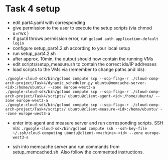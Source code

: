 # Task 4 setup

- edit part4.yaml with corresponding <ethz-id>
- give permission to the user to execute the setup scripts (via chmod u=rwx <file>)
- if gsutil throws permission error, run `gcloud auth application-default login`
- configure setup_part4.2.sh according to your local setup
- run setup_part4.2.sh
- after approx. 10min, the output should now contain the running VMs
- edit scripts/setup_measure.sh to contain the correct ids/IP addresses
- load scripts to the VMs via (remember to change paths and ids):

```
./google-cloud-sdk/bin/gcloud compute scp --scp-flag=-r ./cloud-comp-arch-project/Task4/dynamic_scheduler.py ubuntu@memcache-server-<id>:/home/ubuntu/ --zone europe-west3-a
./google-cloud-sdk/bin/gcloud compute scp --scp-flag=-r ./cloud-comp-arch-project/Task4/scripts/ ubuntu@client-agent-<id>:/home/ubuntu/ --zone europe-west3-a
./google-cloud-sdk/bin/gcloud compute scp --scp-flag=-r ./cloud-comp-arch-project/Task4/scripts/ ubuntu@client-measure-<id>:/home/ubuntu/ --zone europe-west3-a
```

- enter into agent and measure server and run corresponding scripts. SSH via:
`./google-cloud-sdk/bin/gcloud compute ssh --ssh-key-file ~/.ssh/cloud-computing ubuntu@client-<machine>-<id> --zone europe-west3-a`
  
- ssh into memcache server and run commands from setup_memcached.sh. Also follow the commented instructions.